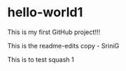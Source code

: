 # hello-world1
This is my first GitHub project!!!

This is the readme-edits copy - SriniG

This is to test squash 1
